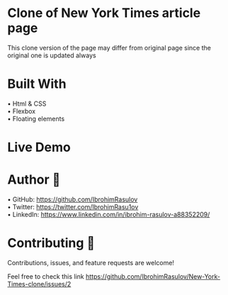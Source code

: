# Clone of New York Times article page

This clone version of the page may differ from original page since the original one is updated always


# Built With
• Html & CSS <br>
• Flexbox <br>
• Floating elements

# Live Demo


# Author 👤 

• GitHub: https://github.com/IbrohimRasulov <br>
• Twitter: https://twitter.com/IbrohimRasu1ov <br>
• LinkedIn: https://www.linkedin.com/in/ibrohim-rasulov-a88352209/

# Contributing 🤝
Contributions, issues, and feature requests are welcome!

Feel free to check this link https://github.com/IbrohimRasulov/New-York-Times-clone/issues/2

